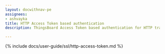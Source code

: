 ```yaml
---
layout: docwithnav-pe
assignees:
- ashvayka
title: HTTP Access Token based authentication
description: ThingsBoard Access Token based authentication for HTTP transport.

---
```


{% include docs/user-guide/ssl/http-access-token.md %}
